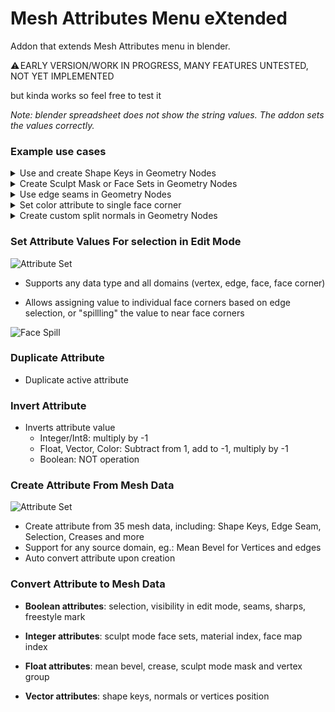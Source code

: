 # Mesh Attributes Menu eXtended
 Addon that extends Mesh Attributes menu in blender.



⚠️ EARLY VERSION/WORK IN PROGRESS, MANY FEATURES UNTESTED, NOT YET IMPLEMENTED 

but kinda works so feel free to test it

*Note: blender spreadsheet does not show the string values. The addon sets the values correctly.*

### Example use cases

<details> <summary>Use and create Shape Keys in Geometry Nodes</summary>
    Convert Shape Keys to Vector Attributes and use Set Position node to use the shape key
    <br>
	Create Shape Key Offset Vector Attributes to use with *Offset* input of Set Position node
</details>

<details> <summary>Create Sculpt Mask or Face Sets in Geometry Nodes</summary>
    Convert float vertex attributes to sculpt mode mask
    <br>
    Convert integer vertex attributes to face sets
</details>

<details> <summary>Use edge seams in Geometry Nodes</summary>
    Split mesh on UV islands by converting edge seams into edge boolean attribute
</details>

<details> <summary>Set color attribute to single face corner</summary>
    Using attribute assignment menu
</details>

<details> <summary>Create custom split normals in Geometry Nodes</summary>
    TODO
</details>



### Set Attribute Values For selection in Edit Mode

![Attribute Set](https://i.imgur.com/c8e9oF7.png)

* Supports any data type and all domains (vertex, edge, face, face corner)

* Allows assigning value to individual face corners based on edge selection, or "spillling" the value to near face corners

![Face Spill](https://i.imgur.com/YQyma0i.png)

### Duplicate Attribute

* Duplicate active attribute

### Invert Attribute

* Inverts attribute value
  * Integer/Int8: multiply by -1
  * Float, Vector, Color: Subtract from 1, add to -1, multiply by -1
  * Boolean: NOT operation

### Create Attribute From Mesh Data

![Attribute Set](https://i.imgur.com/5QfmyCo.png)

* Create attribute from 35 mesh data, including: Shape Keys, Edge Seam, Selection, Creases and more
* Support for any source domain, eg.: Mean Bevel for Vertices and edges
* Auto convert attribute upon creation

### Convert Attribute to Mesh Data

* **Boolean attributes**: selection, visibility in edit mode, seams, sharps, freestyle mark
* **Integer attributes**: sculpt mode face sets, material index, face map index
* **Float attributes**: mean bevel, crease, sculpt mode mask and vertex group

* **Vector attributes**: shape keys, normals or vertices position
